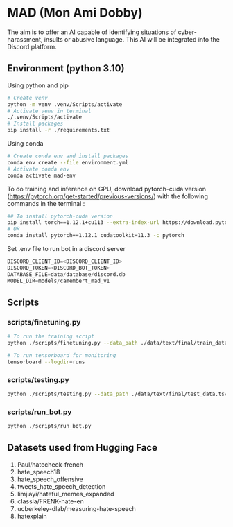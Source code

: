 # MAD (Mon Ami Dobby)
The aim is to offer an AI capable of identifying situations of cyber-harassment, insults or abusive language. This AI will be integrated into the Discord platform.

## Environment (python 3.10)
Using python and pip
```bash
# Create venv
python -m venv .venv/Scripts/activate
# Activate venv in terminal
./.venv/Scripts/activate
# Install packages
pip install -r ./requirements.txt
```
Using conda
```bash
# Create conda env and install packages
conda env create --file environment.yml
# Activate conda env
conda activate mad-env
```

To do training and inference on GPU, download pytorch-cuda version (https://pytorch.org/get-started/previous-versions/) with the following commands in the terminal :
```bash
## To install pytorch-cuda version
pip install torch==1.12.1+cu113 --extra-index-url https://download.pytorch.org/whl/cu113
# OR
conda install pytorch==1.12.1 cudatoolkit=11.3 -c pytorch
```

Set .env file to run bot in a discord server
```python
DISCORD_CLIENT_ID=<DISCORD_CLIENT_ID>
DISCORD_TOKEN=<DISCORD_BOT_TOKEN>
DATABASE_FILE=data/database/discord.db
MODEL_DIR=models/camembert_mad_v1
```

## Scripts
### scripts/finetuning.py
```bash
# To run the training script
python ./scripts/finetuning.py --data_path ./data/text/final/train_data.tsv

# To run tensorboard for monitoring
tensorboard --logdir=runs
```

### scripts/testing.py
```bash
python ./scripts/testing.py --data_path ./data/text/final/test_data.tsv --model_dir ./models/camembert_mad_v1
```

### scripts/run_bot.py
```bash
python ./scripts/run_bot.py
```

## Datasets used from Hugging Face
1) Paul/hatecheck-french
2) hate_speech18 
3) hate_speech_offensive
4) tweets_hate_speech_detection
5) limjiayi/hateful_memes_expanded 
6) classla/FRENK-hate-en 
7) ucberkeley-dlab/measuring-hate-speech 
8) hatexplain
